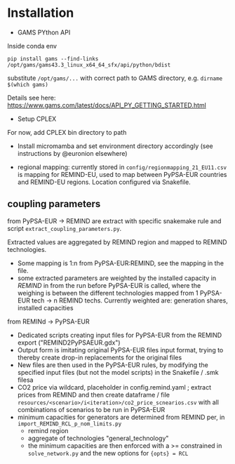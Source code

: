 # Installation 

* GAMS PYthon API

Inside conda env
```
pip install gams --find-links /opt/gams/gams43.3_linux_x64_64_sfx/api/python/bdist
```

substitute `/opt/gams/...` with correct path to GAMS directory, e.g. `dirname $(which gams)`

Details see here: https://www.gams.com/latest/docs/API_PY_GETTING_STARTED.html

* Setup CPLEX

For now, add CPLEX bin directory to path

* Install micromamba and set environment directory accordingly (see instructions by @euronion elsewhere)

* regional mapping: currently stored in `config/regionmapping_21_EU11.csv` is mapping for REMIND-EU, used to map between PyPSA-EUR countries and REMIND-EU regions. Location configured via Snakefile.


## coupling parameters


from PyPSA-EUR -> REMIND are extract with specific snakemake rule and script `extract_coupling_parameters.py`.

Extracted values are aggregated by REMIND region and mapped to REMIND technologies.

* Some mapping is 1:n from PyPSA-EUR:REMIND, see the mapping in the file.
* some extracted parameters are weighted by the installed capacity in *REMIND* in from the run before PyPSA-EUR is called, where the weighing is between the different technologies mapped from 1 PyPSA-EUR tech -> n REMIND techs. Currently weighted are: generation shares, installed capacities


from REMINd -> PyPSA-EUR

* Dedicated scripts creating input files for PyPSA-EUR from the REMIND export ("REMIND2PyPSAEUR.gdx")
* Output form is imitating original PyPSA-EUR files input format, trying to thereby create drop-in replacements for the original files
* New files are then used in the PyPSA-EUR rules, by modifying the specified input files (but not the model scripts) in the Snakefile / <rules>.smk filesa
* CO2 price via wildcard, placeholder in config.remind.yaml ; extract prices from REMIND and then create dataframe / file `resources/<scenario>/i<iteration>/co2_price_scnearios.csv` with all combinations of scenarios to be run in PyPSA-EUR
* minimum capacities for generators are determined from REMIND per, in `import_REMIND_RCL_p_nom_limits.py`
    * remind region
    * aggregate of technologies "general_technology"
    * the minimum capacities are then enforced with a >= constrained in `solve_network.py` and the new options for `{opts} = RCL`